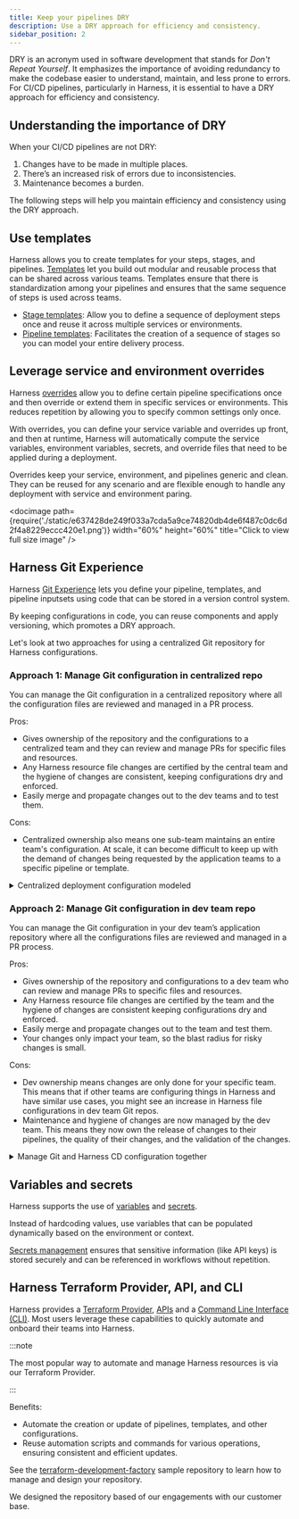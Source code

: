 ```yaml
---
title: Keep your pipelines DRY
description: Use a DRY approach for efficiency and consistency.
sidebar_position: 2
---
```


DRY is an acronym used in software development that stands for *Don't Repeat Yourself*. It emphasizes the importance of avoiding redundancy to make the codebase easier to understand, maintain, and less prone to errors. For CI/CD pipelines, particularly in Harness, it is essential to have a DRY approach for efficiency and consistency.

## Understanding the importance of DRY

When your CI/CD pipelines are not DRY:

1. Changes have to be made in multiple places.
2. There’s an increased risk of errors due to inconsistencies.
3. Maintenance becomes a burden.

The following steps will help you maintain efficiency and consistency using the DRY approach.

## Use templates

Harness allows you to create templates for your steps, stages, and pipelines. [Templates](/docs/platform/templates/templates-best-practices) let you build out modular and reusable process that can be shared across various teams. Templates ensure that there is standardization among your pipelines and ensures that the same sequence of steps is used across teams.

- [Stage templates](/docs/platform/templates/add-a-stage-template): Allow you to define a sequence of deployment steps once and reuse it across multiple services or environments.
- [Pipeline templates](/docs/platform/templates/create-pipeline-template): Facilitates the creation of a sequence of stages so you can model your entire delivery process.

## Leverage service and environment overrides

Harness [overrides](/docs/continuous-delivery/x-platform-cd-features/overrides-v2) allow you to define certain pipeline specifications once and then override or extend them in specific services or environments. This reduces repetition by allowing you to specify common settings only once.

With overrides, you can define your service variable and overrides up front, and then at runtime, Harness will automatically compute the service variables, environment variables, secrets, and override files  that need to be applied during a deployment.

Overrides keep your service, environment, and pipelines generic and clean. They can be reused for any scenario and are flexible enough to handle any deployment with service and environment paring. 

<docimage path={require('./static/e637428de249f033a7cda5a9ce74820db4de6f487c0dc6d2f4a8229eccc420e1.png')} width="60%" height="60%" title="Click to view full size image" />  

## Harness Git Experience

Harness [Git Experience](/docs/platform/git-experience/configure-git-experience-for-harness-entities) lets you define your pipeline, templates, and pipeline inputsets using code that can be stored in a version control system. 

By keeping configurations in code, you can reuse components and apply versioning, which promotes a DRY approach.

Let's look at two approaches for using a centralized Git repository for Harness configurations.

### Approach 1: Manage Git configuration in centralized repo

You can manage the Git configuration in a centralized repository where all the configuration files are reviewed and managed in a PR process. 

Pros:
- Gives ownership of the repository and the configurations to a centralized team and they can review and manage PRs for specific files and resources. 
- Any Harness resource file changes are certified by the central team and the hygiene of changes are consistent, keeping configurations dry and enforced.
- Easily merge and propagate changes out to the dev teams and to test them.

Cons:
- Centralized ownership also means one sub-team maintains an entire team's configuration. At scale, it can become difficult to keep up with the demand of changes being requested by the application teams to a specific pipeline or template.

<details>
<summary>Centralized deployment configuration modeled</summary>

```
├── .harness
│   ├── pipelines
│   │   ├── golden-pipeline.yaml
│   ├── templates
│   |   ├── k8s-deploy-stage.yaml
│   ├── input_sets
|   |   ├── dev-inputs-serviceA.yaml
└── .gitignore
```

</details>

### Approach 2: Manage Git configuration in dev team repo

You can manage the Git configuration in your dev team’s application repository where all the configurations files are reviewed and managed in a PR process.

Pros:
- Gives ownership of the repository and configurations to a dev team who can review and manage PRs to specific files and resources. 
- Any Harness resource file changes are certified by the team and the hygiene of changes are consistent keeping configurations dry and enforced. 
- Easily merge and propagate changes out to the team and test them.
- Your changes only impact your team, so the blast radius for risky changes is small.

Cons:
- Dev ownership means changes are only done for your specific team. This means that if other teams are configuring things in Harness and have similar use cases, you might see an increase in Harness file configurations in dev team Git repos.
- Maintenance and hygiene of changes are now managed by the dev team. This means they now own the release of changes to their pipelines, the quality of their changes, and the validation of the changes.

<details>
<summary>Manage Git and Harness CD configuration together</summary>

```
├── .harness
│   ├── pipelines
│   │   ├── golden-pipeline.yaml
│   ├── templates
│   |   ├── k8s-deploy-stage.yaml
│   ├── input_sets
|   |   ├── dev-inputs-serviceA.yaml
├── src
│   ├── controller
│   │   ├── **/*.css
│   ├── views
│   ├── model
│   ├── index.js
├── public
│   ├── css
│   │   ├── **/*.css
│   ├── images
│   ├── js
│   ├── index.html
├── dist (or build)
├── node_modules
├── package.json
├── package-lock.json 
└── .gitignore
```

</details>

## Variables and secrets

Harness supports the use of [variables](/docs/platform/variables-and-expressions/harness-variables) and [secrets](/docs/platform/Secrets/Secrets-Management/reference-existing-secret-manager-secrets).

Instead of hardcoding values, use variables that can be populated dynamically based on the environment or context.

[Secrets management](/docs/platform/Secrets/Secrets-Management/harness-secret-manager-overview) ensures that sensitive information (like API keys) is stored securely and can be referenced in workflows without repetition.

## Harness Terraform Provider, API, and CLI

Harness provides a [Terraform Provider](https://registry.terraform.io/providers/harness/harness/latest/docs), [APIs](https://apidocs.harness.io/) and a [Command Line Interface (CLI)](https://developer.harness.io/docs/platform/automation/cli/install). Most users leverage these capabilities to quickly automate and onboard their teams into Harness.

:::note

The most popular way to automate and manage Harness resources is via our Terraform Provider.

:::

Benefits:
- Automate the creation or update of pipelines, templates, and other configurations.
- Reuse automation scripts and commands for various operations, ensuring consistent and efficient updates.

See the [terraform-development-factory](https://github.com/harness-community/solutions-architecture/tree/main/terraform-development-factory) sample repository to learn how to manage and design your repository.

We designed the repository based of our engagements with our customer base.


